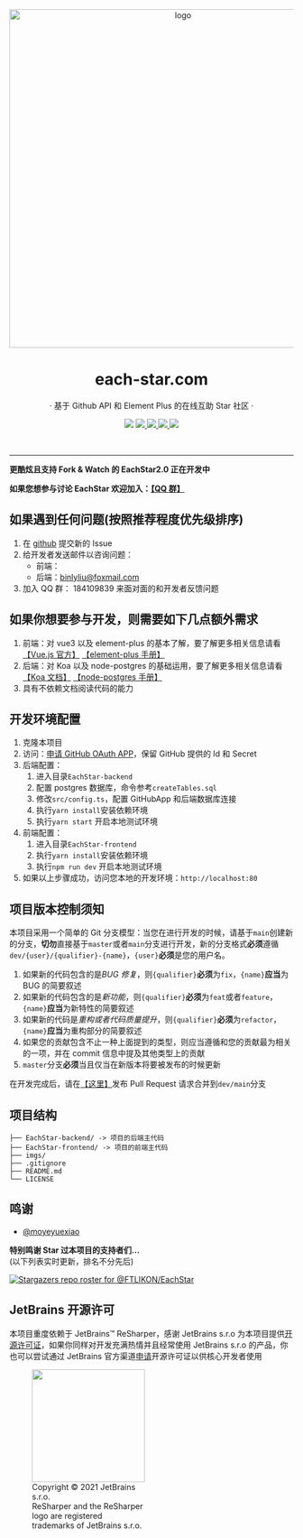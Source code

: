 <div align="center">
    <img align="center" src="https://github.com/FTLIKON/EachStar/blob/main/imgs/EachStar.png" alt="logo" width="600">
    <h1 href="www.each-star.com" align="center">each-star.com</h1>
    <p align="center">· 基于 Github API 和 Element Plus 的在线互助 Star 社区 ·</p>
    <p align="center">
        <img src="https://img.shields.io/github/stars/FTLIKON/EachStar?color=red&style=flat-square">
        <a href="mailto:3147983767@qq.com">
            <img src="https://img.shields.io/static/v1?label=contact%20me&message=email&color=green&style=flat-square">
        </a>
        <a href="https://qm.qq.com/cgi-bin/qm/qr?k=r2jN9fZaagH6qcLVb-QglnYWNPpKMPA6&jump_from=webapi&authKey=Ye43FWw3UiCdZ4bar3EY+qerAgjLHm3uC5xs2DWmeuuO9QeBV26bxaxCPC3YxM6H" target="_blank">
            <img src="https://img.shields.io/static/v1?label=chatting&message=qq&color=blue&style=flat-square">
        </a>
        <a href="https://github.com/FTLIKON/EachStar/blob/master/LICENSE" target="_blank">
            <img src="https://img.shields.io/static/v1?label=license&message=GPL-3.0&color=orange&style=flat-square">
        </a>
        <a href="https://github.com/FTLIKON/EachStar/issues/new/choose" target="_blank">
            <img src="https://img.shields.io/static/v1?label=feedback&message=issues&color=pink&style=flat-square">
        </a>
    </p>
    </br>
</div>

---

**更酷炫且支持 Fork & Watch 的 EachStar2.0 正在开发中**

**如果您想参与讨论 EachStar 欢迎加入：[【QQ 群】](https://qm.qq.com/cgi-bin/qm/qr?k=r2jN9fZaagH6qcLVb-QglnYWNPpKMPA6&jump_from=webapi&authKey=Ye43FWw3UiCdZ4bar3EY+qerAgjLHm3uC5xs2DWmeuuO9QeBV26bxaxCPC3YxM6H)**

## 如果遇到任何问题(按照推荐程度优先级排序)

1. 在 [github](https://github.com/FTLIKON/EachStar/issues/new) 提交新的 Issue
2. 给开发者发送邮件以咨询问题：
   - 前端：
   - 后端：[binlyliu@foxmail.com](mailto:binlyliu@foxmail.com)
3. 加入 QQ 群： 184109839 来面对面的和开发者反馈问题

## 如果你想要参与开发，则需要如下几点额外需求

1. 前端：对 vue3 以及 element-plus 的基本了解，要了解更多相关信息请看 [【Vue.js 官方】](https://cn.vuejs.org/guide/introduction.html) [【element-plus 手册】](https://element-plus.gitee.io/zh-CN/)
2. 后端：对 Koa 以及 node-postgres 的基础运用，要了解更多相关信息请看 [【Koa 文档】](https://koa.bootcss.com/) [【node-postgres 手册】](https://node-postgres.com/)
3. 具有不依赖文档阅读代码的能力

## 开发环境配置

1. 克隆本项目
2. 访问：[申请 GitHub OAuth APP](https://github.com/settings/applications/new)，保留 GitHub 提供的 Id 和 Secret
3. 后端配置：
   1. 进入目录`EachStar-backend`
   2. 配置 postgres 数据库，命令参考`createTables.sql`
   3. 修改`src/config.ts`，配置 GitHubApp 和后端数据库连接
   4. 执行`yarn install`安装依赖环境
   5. 执行`yarn start` 开启本地测试环境
4. 前端配置：
   1. 进入目录`EachStar-frontend`
   2. 执行`yarn install`安装依赖环境
   3. 执行`npm run dev` 开启本地测试环境
5. 如果以上步骤成功，访问您本地的开发环境：`http://localhost:80`

## 项目版本控制须知

本项目采用一个简单的 Git 分支模型：当您在进行开发的时候，请基于`main`创建新的分支，**切勿**直接基于`master`或者`main`分支进行开发，新的分支格式**必须**遵循`dev/{user}/{qualifier}-{name}`，`{user}`**必须**是您的用户名。

1. 如果新的代码包含的是*BUG 修复*，则`{qualifier}`**必须**为`fix`，`{name}`**应当**为 BUG 的简要叙述
2. 如果新的代码包含的是*新功能*，则`{qualifier}`**必须**为`feat`或者`feature`，`{name}`**应当**为新特性的简要叙述
3. 如果新的代码是*重构或者代码质量提升*，则`{qualifier}`**必须**为`refactor`，`{name}`**应当**为重构部分的简要叙述
4. 如果您的贡献包含不止一种上面提到的类型，则应当遵循和您的贡献最为相关的一项，并在 commit 信息中提及其他类型上的贡献
5. `master`分支**必须**当且仅当在新版本将要被发布的时候更新

在开发完成后，请在[【这里】](https://github.com/FTLIKON/EachStar/pulls)发布 Pull Request 请求合并到`dev/main`分支

## 项目结构

```
├── EachStar-backend/ -> 项目的后端主代码
├── EachStar-frontend/ -> 项目的前端主代码
├── imgs/
├── .gitignore
├── README.md
└── LICENSE
```

## 鸣谢

- [@moyeyuexiao](https://github.com/moyeyuexiao)

**特别鸣谢 Star 过本项目的支持者们...**  
(以下列表实时更新，排名不分先后)

[![Stargazers repo roster for @FTLIKON/EachStar](https://reporoster.com/stars/notext/FTLIKON/EachStar)](https://github.com/FTLIKON/EachStar/stargazers)

## JetBrains 开源许可

本项目重度依赖于 JetBrains™ ReSharper，感谢 JetBrains s.r.o 为本项目提供[开源许可证](https://www.jetbrains.com/community/opensource/#support)，如果你同样对开发充满热情并且经常使用 JetBrains s.r.o 的产品，你也可以尝试通过 JetBrains 官方渠道[申请](https://www.jetbrains.com/shop/eform/opensource)开源许可证以供核心开发者使用

<figure style="width: min-content">
    <img src="https://resources.jetbrains.com/storage/products/company/brand/logos/ReSharper_icon.png" width="200" height="200">
    <figcaption>Copyright © 2021 JetBrains s.r.o. </br>ReSharper and the ReSharper logo are registered trademarks of JetBrains s.r.o.</figcaption>
</figure>
